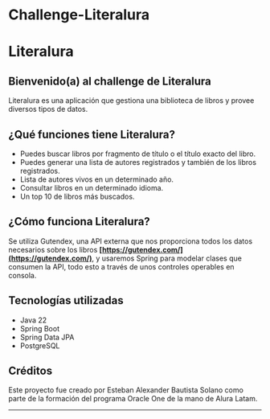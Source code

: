 # Challenge-Literalura
# Literalura

## Bienvenido(a) al challenge de Literalura

Literalura es una aplicación que gestiona una biblioteca de libros y provee diversos tipos de datos.

## ¿Qué funciones tiene Literalura?

- Puedes buscar libros por fragmento de título o el título exacto del libro.
- Puedes generar una lista de autores registrados y también de los libros registrados.
- Lista de autores vivos en un determinado año.
- Consultar libros en un determinado idioma.
- Un top 10 de libros más buscados.


## ¿Cómo funciona Literalura?

Se utiliza Gutendex, una API externa que nos proporciona todos los datos necesarios sobre los libros **[https://gutendex.com/](https://gutendex.com/)**, y usaremos Spring para modelar clases que consumen la API, todo esto a través de unos controles operables en consola.



## Tecnologías utilizadas

- Java 22
- Spring Boot
- Spring Data JPA
- PostgreSQL

## Créditos

Este proyecto fue creado por Esteban Alexander Bautista Solano como parte de la formación del programa Oracle One de la mano de Alura Latam.

***

